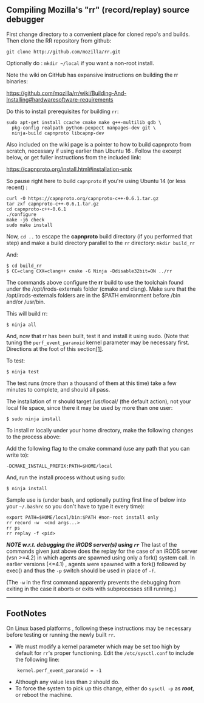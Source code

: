 ## Compiling Mozilla's "rr" (record/replay) source debugger

First change directory to a convenient place for cloned repo's and builds. Then clone the RR repository from github:

```
git clone http://github.com/mozilla/rr.git
```

Optionally do : `mkdir ~/local` if you want a non-root install.

Note the wiki on GitHub has expansive instructions on building the rr binaries:  

  https://github.com/mozilla/rr/wiki/Building-And-Installing#hardwaresoftware-requirements

Do this to install prerequisites for building `rr`:
```
sudo apt-get install ccache cmake make g++-multilib gdb \
  pkg-config realpath python-pexpect manpages-dev git \
  ninja-build capnproto libcapnp-dev
```
  
Also included on the wiki page  is a pointer to how to build capnproto from scratch, 
necessary if using earlier than Ubuntu 16 . Follow the excerpt below, or get fuller 
instructions from the included link:

  https://capnproto.org/install.html#installation-unix

So pause right here to build `capnproto` if you're using Ubuntu 14 (or less recent) :
```
curl -O https://capnproto.org/capnproto-c++-0.6.1.tar.gz
tar zxf capnproto-c++-0.6.1.tar.gz
cd capnproto-c++-0.6.1
./configure
make -j6 check
sudo make install 
```

Now, `cd ..` to escape the **capnproto** build directory (if you performed that step) and  make a  build directory parallel to the `rr` directory: `mkdir build_rr`  

And:

```
$ cd build_rr
$ CC=clang CXX=clang++ cmake -G Ninja -Ddisable32bit=ON ../rr
```

The commands above configure the **rr** build to use the toolchain found under the /opt/irods-externals folder 
(cmake and clang).  Make sure that the /opt/irods-externals folders are in the $PATH environment before /bin and/or /usr/bin.

This will build rr:

```
$ ninja all
```

And, now that rr has been built, test it and install it using sudo. (Note that tuning the `perf_event_paranoid` kernel parameter may be necessary first. Directions at the foot of this section[\[1\]](#1). 

To test:

```
$ ninja test
```

The test runs (more than a thousand of them at this time) take a few minutes to complete, and should all pass.

The installation of rr should target 
/usr/local/ (the default action), not your local file space, since there it may be used by more than one user:

```
$ sudo ninja install
```

To install rr locally under your home directory, make the following changes to the process above:

Add the following flag to the cmake command (use any path that you can write to):
```
-DCMAKE_INSTALL_PREFIX:PATH=$HOME/local
```
And, run the install process without using sudo:
```
$ ninja install
```

Sample use is (under bash, and optionally putting first line of below into your `~/.bashrc` so you don't have to type it every time):

```
export PATH=$HOME/local/bin:$PATH #non-root install only
rr record -w  <cmd args...>
rr ps
rr replay -f <pid>
```
***NOTE w.r.t. debugging the iRODS server(s) using `rr`***
The last of the commands given just above does the replay for the case of an iRODS server (vsn >=4.2) in which agents are spawned using only a fork() system call. In earlier versions (<=4.1) , agents were spawned with a fork() followed by exec() and thus the `-p` switch should be used in place of `-f`.

(The `-w` in the first command apparently prevents the debugging from exiting in the case it aborts or exits with subprocesses still running.)

---
FootNotes
---

<A name="1"></A>

On Linux based platforms , following these instructions may be necessary before testing  or running the newly built `rr`.
   - We must modify a kernel parameter which may be set too high by default for `rr`'s proper functioning. Edit the `/etc/sysctl.conf` to include the following line:  
```
    kernel.perf_event_paranoid = -1
```
   - Although any value less than `2` should do.  
   - To force the system to pick up this change, either do `sysctl -p` as ***root***, or reboot the machine.  

